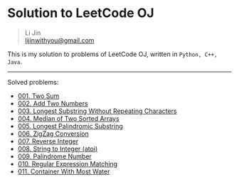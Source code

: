 # Solution to LeetCode OJ

> Li Jin <br>
> lijinwithyou@gmail.com <br>

This is my solution to problems of LeetCode OJ, written in `Python, C++, Java`.

----

Solved problems:
- [001. Two Sum](https://leetcode.com/problems/two-sum/)
- [002. Add Two Numbers](https://leetcode.com/problems/add-two-numbers/)
- [003. Longest Substring Without Repeating Characters](https://leetcode.com/problems/longest-substring-without-repeating-characters/)
- [004. Median of Two Sorted Arrays](https://leetcode.com/problems/median-of-two-sorted-arrays/)
- [005. Longest Palindromic Substring](https://leetcode.com/problems/longest-palindromic-substring/)
- [006. ZigZag Conversion](https://leetcode.com/problems/zigzag-conversion/)
- [007. Reverse Integer](https://leetcode.com/problems/reverse-integer/)
- [008. String to Integer (atoi)](https://leetcode.com/problems/string-to-integer-atoi/)
- [009. Palindrome Number](https://leetcode.com/problems/palindrome-number/)
- [010. Regular Expression Matching](https://leetcode.com/problems/regular-expression-matching/)
- [011. Container With Most Water](https://leetcode.com/problems/container-with-most-water/)

